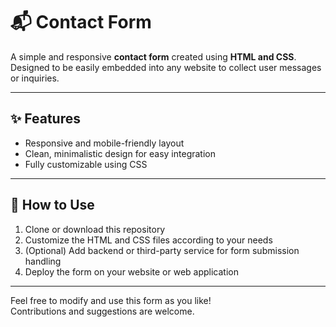 # 📬 Contact Form

A simple and responsive **contact form** created using **HTML and CSS**.  
Designed to be easily embedded into any website to collect user messages or inquiries.

---

## ✨ Features

- Responsive and mobile-friendly layout  
- Clean, minimalistic design for easy integration  
- Fully customizable using CSS  

---

## 🚀 How to Use

1. Clone or download this repository  
2. Customize the HTML and CSS files according to your needs  
3. (Optional) Add backend or third-party service for form submission handling  
4. Deploy the form on your website or web application  

---

Feel free to modify and use this form as you like!  
Contributions and suggestions are welcome.
